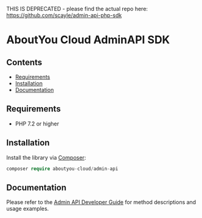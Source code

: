 THIS IS DEPRECATED - please find the actual repo here: https://github.com/scayle/admin-api-php-sdk

# AboutYou Cloud AdminAPI SDK

## Contents

* [Requirements](#requirements)
* [Installation](#installation)
* [Documentation](#documentation)

## Requirements

* PHP 7.2 or higher

## Installation

Install the library via [Composer](https://getcomposer.org/):

```php
composer require aboutyou-cloud/admin-api
```

## Documentation

Please refer to the [Admin API Developer Guide](https://scayle.dev/en/dev/admin-api/introduction) for method descriptions and usage examples.
